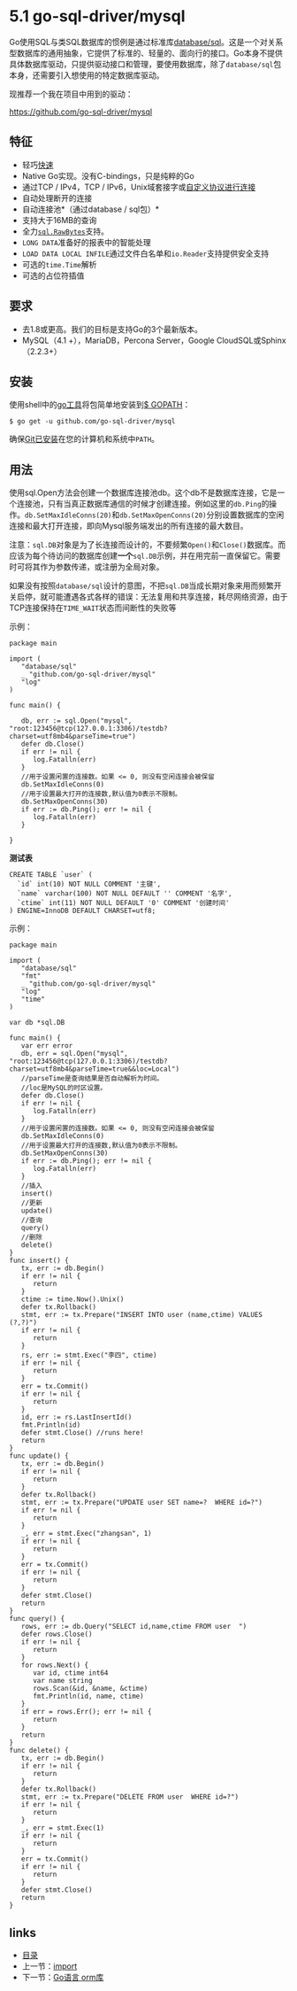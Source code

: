 # 5.1 go-sql-driver/mysql

Go使用SQL与类SQL数据库的惯例是通过标准库[database/sql](http://golang.org/pkg/database/sql/)。这是一个对关系型数据库的通用抽象，它提供了标准的、轻量的、面向行的接口。Go本身不提供具体数据库驱动，只提供驱动接口和管理，要使用数据库，除了`database/sql`包本身，还需要引入想使用的特定数据库驱动。

现推荐一个我在项目中用到的驱动：

<https://github.com/go-sql-driver/mysql>

## 特征

- 轻巧[快速](https://github.com/go-sql-driver/sql-benchmark)
- Native Go实现。没有C-bindings，只是纯粹的Go
- 通过TCP / IPv4，TCP / IPv6，Unix域套接字或[自定义协议进行连接](https://godoc.org/github.com/go-sql-driver/mysql#DialFunc)
- 自动处理断开的连接
- 自动连接池*（通过database / sql包）*
- 支持大于16MB的查询
- 全力[`sql.RawBytes`](https://golang.org/pkg/database/sql/#RawBytes)支持。
- `LONG DATA`准备好的报表中的智能处理
- `LOAD DATA LOCAL INFILE`通过文件白名单和`io.Reader`支持提供安全支持
- 可选的`time.Time`解析
- 可选的占位符插值

## 要求

- 去1.8或更高。我们的目标是支持Go的3个最新版本。
- MySQL（4.1 +），MariaDB，Percona Server，Google CloudSQL或Sphinx（2.2.3+）

## 安装

使用shell中的[go工具](https://golang.org/cmd/go/)将包简单地安装到[$ GOPATH](https://github.com/golang/go/wiki/GOPATH)：

```
$ go get -u github.com/go-sql-driver/mysql
```

确保[Git已安装](https://git-scm.com/downloads)在您的计算机和系统中`PATH`。



## 用法



使用sql.Open方法会创建一个数据库连接池db。这个db不是数据库连接，它是一个连接池，只有当真正数据库通信的时候才创建连接。例如这里的`db.Ping`的操作。`db.SetMaxIdleConns(20)`和`db.SetMaxOpenConns(20)`分别设置数据库的空闲连接和最大打开连接，即向Mysql服务端发出的所有连接的最大数目。

注意：`sql.DB`对象是为了长连接而设计的，不要频繁`Open()`和`Close()`数据库。而应该为每个待访问的数据库创建**一个**`sql.DB`示例，并在用完前一直保留它。需要时可将其作为参数传递，或注册为全局对象。

如果没有按照`database/sql`设计的意图，不把`sql.DB`当成长期对象来用而频繁开关启停，就可能遭遇各式各样的错误：无法复用和共享连接，耗尽网络资源，由于TCP连接保持在`TIME_WAIT`状态而间断性的失败等



示例：

```
package main

import (
   "database/sql"
   _ "github.com/go-sql-driver/mysql"
   "log"
)

func main() {

   db, err := sql.Open("mysql", "root:123456@tcp(127.0.0.1:3306)/testdb?charset=utf8mb4&parseTime=true")
   defer db.Close()
   if err != nil {
      log.Fatalln(err)
   }
   //用于设置闲置的连接数。如果 <= 0, 则没有空闲连接会被保留
   db.SetMaxIdleConns(0)
   //用于设置最大打开的连接数,默认值为0表示不限制。
   db.SetMaxOpenConns(30)
   if err := db.Ping(); err != nil {
      log.Fatalln(err)
   }

}
```

**测试表**

```
CREATE TABLE `user` (
  `id` int(10) NOT NULL COMMENT '主键',
  `name` varchar(100) NOT NULL DEFAULT '' COMMENT '名字',
  `ctime` int(11) NOT NULL DEFAULT '0' COMMENT '创建时间'
) ENGINE=InnoDB DEFAULT CHARSET=utf8;
```

示例：

```
package main

import (
   "database/sql"
   "fmt"
   _ "github.com/go-sql-driver/mysql"
   "log"
   "time"
)

var db *sql.DB

func main() {
   var err error
   db, err = sql.Open("mysql", "root:123456@tcp(127.0.0.1:3306)/testdb?charset=utf8mb4&parseTime=true&&loc=Local")
   //parseTime是查询结果是否自动解析为时间。
   //loc是MySQL的时区设置。
   defer db.Close()
   if err != nil {
      log.Fatalln(err)
   }
   //用于设置闲置的连接数。如果 <= 0, 则没有空闲连接会被保留
   db.SetMaxIdleConns(0)
   //用于设置最大打开的连接数,默认值为0表示不限制。
   db.SetMaxOpenConns(30)
   if err := db.Ping(); err != nil {
      log.Fatalln(err)
   }
   //插入
   insert()
   //更新
   update()
   //查询
   query()
   //删除
   delete()
}
func insert() {
   tx, err := db.Begin()
   if err != nil {
      return
   }
   ctime := time.Now().Unix()
   defer tx.Rollback()
   stmt, err := tx.Prepare("INSERT INTO user (name,ctime) VALUES (?,?)")
   if err != nil {
      return
   }
   rs, err := stmt.Exec("李四", ctime)
   if err != nil {
      return
   }
   err = tx.Commit()
   if err != nil {
      return
   }
   id, err := rs.LastInsertId()
   fmt.Println(id)
   defer stmt.Close() //runs here!
   return
}
func update() {
   tx, err := db.Begin()
   if err != nil {
      return
   }
   defer tx.Rollback()
   stmt, err := tx.Prepare("UPDATE user SET name=?  WHERE id=?")
   if err != nil {
      return
   }
   _, err = stmt.Exec("zhangsan", 1)
   if err != nil {
      return
   }
   err = tx.Commit()
   if err != nil {
      return
   }
   defer stmt.Close()
   return
}
func query() {
   rows, err := db.Query("SELECT id,name,ctime FROM user  ")
   defer rows.Close()
   if err != nil {
      return
   }
   for rows.Next() {
      var id, ctime int64
      var name string
      rows.Scan(&id, &name, &ctime)
      fmt.Println(id, name, ctime)
   }
   if err = rows.Err(); err != nil {
      return
   }
   return
}
func delete() {
   tx, err := db.Begin()
   if err != nil {
      return
   }
   defer tx.Rollback()
   stmt, err := tx.Prepare("DELETE FROM user  WHERE id=?")
   if err != nil {
      return
   }
   _, err = stmt.Exec(1)
   if err != nil {
      return
   }
   err = tx.Commit()
   if err != nil {
      return
   }
   defer stmt.Close()
   return
}
```

## links

- [目录](/zh/preface.md)
- 上一节：[import](/zh/4.2.md)
- 下一节：[Go语言 orm库](/zh/5.2.md)


